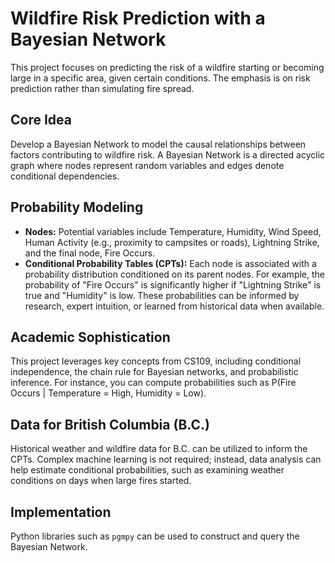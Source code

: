 # Wildfire Risk Prediction with a Bayesian Network

This project focuses on predicting the risk of a wildfire starting or becoming large in a specific area, given certain conditions. The emphasis is on risk prediction rather than simulating fire spread.

## Core Idea

Develop a Bayesian Network to model the causal relationships between factors contributing to wildfire risk. A Bayesian Network is a directed acyclic graph where nodes represent random variables and edges denote conditional dependencies.

## Probability Modeling

- **Nodes:** Potential variables include Temperature, Humidity, Wind Speed, Human Activity (e.g., proximity to campsites or roads), Lightning Strike, and the final node, Fire Occurs.
- **Conditional Probability Tables (CPTs):** Each node is associated with a probability distribution conditioned on its parent nodes. For example, the probability of "Fire Occurs" is significantly higher if "Lightning Strike" is true and "Humidity" is low. These probabilities can be informed by research, expert intuition, or learned from historical data when available.

## Academic Sophistication

This project leverages key concepts from CS109, including conditional independence, the chain rule for Bayesian networks, and probabilistic inference. For instance, you can compute probabilities such as P(Fire Occurs | Temperature = High, Humidity = Low).

## Data for British Columbia (B.C.)

Historical weather and wildfire data for B.C. can be utilized to inform the CPTs. Complex machine learning is not required; instead, data analysis can help estimate conditional probabilities, such as examining weather conditions on days when large fires started.

## Implementation

Python libraries such as `pgmpy` can be used to construct and query the Bayesian Network.
